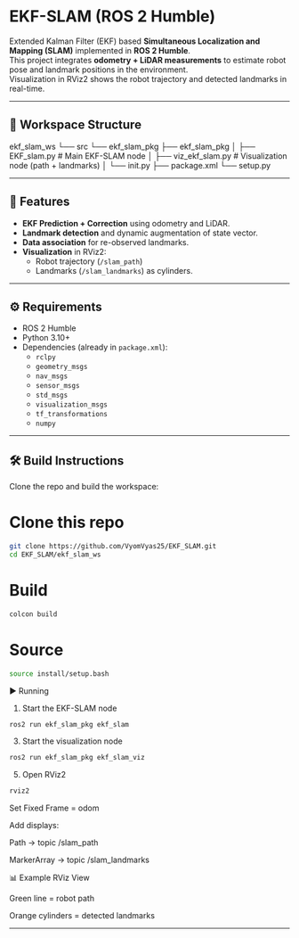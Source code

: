 # EKF-SLAM (ROS 2 Humble)

Extended Kalman Filter (EKF) based **Simultaneous Localization and Mapping (SLAM)** implemented in **ROS 2 Humble**.  
This project integrates **odometry + LiDAR measurements** to estimate robot pose and landmark positions in the environment.  
Visualization in RViz2 shows the robot trajectory and detected landmarks in real-time.

---

## 📂 Workspace Structure
ekf_slam_ws
└── src
└── ekf_slam_pkg
├── ekf_slam_pkg
│ ├── EKF_slam.py # Main EKF-SLAM node
│ ├── viz_ekf_slam.py # Visualization node (path + landmarks)
│ └── init.py
├── package.xml
└── setup.py

---

## 🚀 Features
- **EKF Prediction + Correction** using odometry and LiDAR.
- **Landmark detection** and dynamic augmentation of state vector.
- **Data association** for re-observed landmarks.
- **Visualization** in RViz2:
  - Robot trajectory (`/slam_path`)
  - Landmarks (`/slam_landmarks`) as cylinders.

---

## ⚙️ Requirements
- ROS 2 Humble
- Python 3.10+
- Dependencies (already in `package.xml`):
  - `rclpy`
  - `geometry_msgs`
  - `nav_msgs`
  - `sensor_msgs`
  - `std_msgs`
  - `visualization_msgs`
  - `tf_transformations`
  - `numpy`

---

## 🛠️ Build Instructions
Clone the repo and build the workspace:

# Clone this repo
```bash
git clone https://github.com/VyomVyas25/EKF_SLAM.git
cd EKF_SLAM/ekf_slam_ws
```

# Build
```bash
colcon build
```

# Source
```bash
source install/setup.bash
```
▶️ Running
1. Start the EKF-SLAM node
```bash
ros2 run ekf_slam_pkg ekf_slam
```

3. Start the visualization node
```bash
ros2 run ekf_slam_pkg ekf_slam_viz
```

5. Open RViz2
```bash
rviz2
```

Set Fixed Frame = odom

Add displays:

Path → topic /slam_path

MarkerArray → topic /slam_landmarks

📊 Example RViz View

Green line = robot path

Orange cylinders = detected landmarks

---

